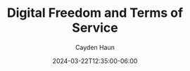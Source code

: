 ---
title: "Digital Freedom and Terms of Service"
date: 2024-03-22T12:35:00-06:00
author: "Cayden Haun"
comments: true
---